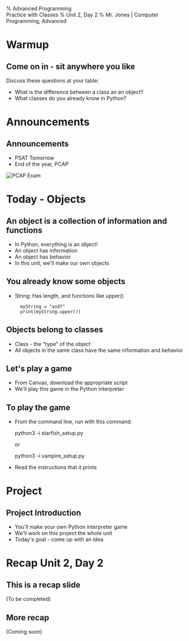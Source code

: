 % Advanced Programming </br>
    Practice with Classes
% Unit 2, Day 2
% Mr. Jones | Computer Programming, Advanced


# Warmup

## Come on in - sit anywhere you like
Discuss these questions at your table:

- What is the difference between a class an an object?
- What classes do you already know in Python?

# Announcements


## Announcements
- PSAT Tomorrow
- End of the year, PCAP

![PCAP Exam](../../images/pcap.png)


# Today - Objects

## An object is a collection of information and functions
* In Python, everything is an object!
* An object has information
* An object has behavior
* In this unit, we'll make our own objects

## You already know some objects
* String: Has length, and functions like upper()

        myString = "asdf"
        print(myString.upper())

## Objects belong to classes
* Class - the "type" of the object
* All objects in the same class have the same information and behavior

## Let's play a game
- From Canvas, download the appropriate script
- We'll play this game in the Python interpreter

## To play the game
- From the command line, run with this command:

    python3 -i starfish_setup.py

    or

    python3 -i vampire_setup.py

- Read the instructions that it prints

# Project

## Project Introduction
- You'll make your own Python interpreter game
- We'll work on this project the whole unit
- Today's goal - come up with an idea











# Recap Unit 2, Day 2

## This is a recap slide
(To be completed)

## More recap
(Coming soon)
